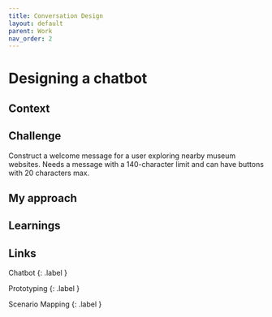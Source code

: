 ```yaml
---
title: Conversation Design
layout: default
parent: Work 
nav_order: 2
---
```


# Designing a chatbot

## Context

## Challenge

Construct a welcome message for a user exploring nearby museum websites. Needs a message with a 140-character limit and can have buttons with 20 characters max.

## My approach



## Learnings

## Links

Chatbot
{: .label }

Prototyping
{: .label }

Scenario Mapping
{: .label }